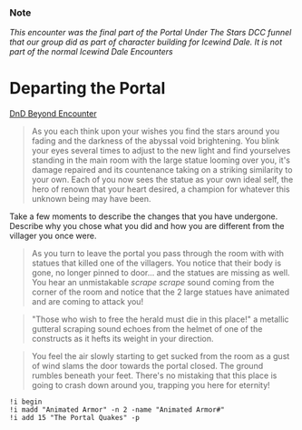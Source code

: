 ### Note
_This encounter was the final part of the Portal Under The Stars DCC funnel that our group did as part of character building for Icewind Dale. It is not part of the normal Icewind Dale Encounters_

# Departing the Portal
[DnD Beyond Encounter](https://www.dndbeyond.com/encounters/09240fa1-8e96-4b6e-94d4-95518aa5011e)


> As you each think upon your wishes you find the stars around you fading and the darkness of the abyssal void brightening. You blink your eyes several times to adjust to the new light and find yourselves standing in the main room with the large statue looming over you, it's damage repaired and its countenance taking on a striking similarity to your own. Each of you now sees the statue as your own ideal self, the hero of renown that your heart desired, a champion for whatever this unknown being may have been.

Take a few moments to describe the changes that you have undergone. Describe why you chose what you did and how you are different from the villager you once were.

> As you turn to leave the portal you pass through the room with with statues that killed one of the villagers. You notice that their body is gone, no longer pinned to door... and the statues are missing as well. You hear an unmistakable _scrape scrape_ sound coming from the corner of the room and notice that the 2 large statues have animated and are coming to attack you!

> "Those who wish to free the herald must die in this place!" a metallic gutteral scraping sound echoes from the helmet of one of the constructs as it hefts its weight in your direction.

> You feel the air slowly starting to get sucked from the room as a gust of wind slams the door towards the portal closed. The ground rumbles beneath your feet. There's no mistaking that this place is going to crash down around you, trapping you here for eternity!

```
!i begin
!i madd "Animated Armor" -n 2 -name "Animated Armor#"
!i add 15 "The Portal Quakes" -p
```
